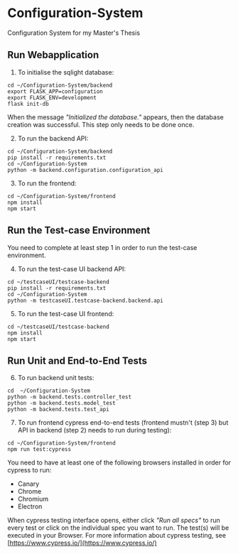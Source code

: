 # Configuration-System
Configuration System for my Master's Thesis

## Run Webapplication

  1. To initialise the sqlight database:
```
cd ~/Configuration-System/backend
export FLASK_APP=configuration
export FLASK_ENV=development
flask init-db
```
When the message *"Initialized the database."* appears, then the database creation was successful. This step only needs to be done once.

  2. To run the backend API:
```
cd ~/Configuration-System/backend
pip install -r requirements.txt
cd ~/Configuration-System
python -m backend.configuration.configuration_api
```

  3. To run the frontend:
```
cd ~/Configuration-System/frontend
npm install
npm start
```


## Run the Test-case Environment
You need to complete at least step 1 in order to run the test-case environment.

  4. To run the test-case UI backend API:
```
cd ~/testcaseUI/testcase-backend
pip install -r requirements.txt
cd ~/Configuration-System
python -m testcaseUI.testcase-backend.backend.api
```

  5. To run the test-case UI frontend:
```
cd ~/testcaseUI/testcase-backend
npm install
npm start
```

## Run Unit and End-to-End Tests

  6. To run backend unit tests:
```
cd  ~/Configuration-System
python -m backend.tests.controller_test
python -m backend.tests.model_test
python -m backend.tests.test_api
```

  7. To run frontend cypress end-to-end tests (frontend mustn't (step 3) but API in backend (step 2) needs to run during testing):
```
cd ~/Configuration-System/frontend
npm run test:cypress
```
You need to have at least one of the following browsers installed in order for cypress to run:
* Canary
* Chrome
* Chromium
* Electron

When cypress testing interface opens, either click *"Run all specs"* to run every test or click on the individual spec you want to run. The test(s) will be executed in your Browser. For more information about cypress testing, see [https://www.cypress.io/](https://www.cypress.io/)


